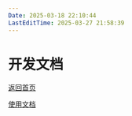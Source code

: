 ```yaml
---
Date: 2025-03-18 22:10:44
LastEditTime: 2025-03-27 21:58:39
---
```

# 开发文档

[返回首页](../)

[使用文档](http://molstar.szbl.ac.cn/docs/use/)
